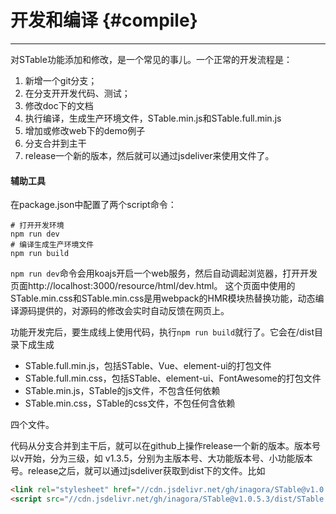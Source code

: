 # 开发和编译 {#compile}
---
对STable功能添加和修改，是一个常见的事儿。一个正常的开发流程是：
1. 新增一个git分支；
2. 在分支开开发代码、测试；
3. 修改doc下的文档
4. 执行编译，生成生产环境文件，STable.min.js和STable.full.min.js
5. 增加或修改web下的demo例子
6. 分支合并到主干
7. release一个新的版本，然后就可以通过jsdeliver来使用文件了。

#### 辅助工具
在package.json中配置了两个script命令：
```shell
# 打开开发环境
npm run dev
# 编译生成生产环境文件
npm run build
```
`npm run dev`命令会用koajs开启一个web服务，然后自动调起浏览器，打开开发页面http://localhost:3000/resource/html/dev.html。
这个页面中使用的STable.min.css和STable.min.css是用webpack的HMR模块热替换功能，动态编译源码提供的，对源码的修改会实时自动反馈在网页上。

功能开发完后，要生成线上使用代码，执行`npm run build`就行了。它会在/dist目录下成生成
* STable.full.min.js，包括STable、Vue、element-ui的打包文件
* STable.full.min.css，包括STable、element-ui、FontAwesome的打包文件
* STable.min.js，STable的js文件，不包含任何依赖
* STable.min.css，STable的css文件，不包任何含依赖

四个文件。

代码从分支合并到主干后，就可以在github上操作release一个新的版本。版本号以v开始，分为三级，如 v1.3.5，分别为主版本号、大功能版本号、小功能版本号。release之后，就可以通过jsdeliver获取到dist下的文件。比如

```html
<link rel="stylesheet" href="//cdn.jsdelivr.net/gh/inagora/STable@v1.0.5.3/dist/STable.full.min.css"/>
<script src="//cdn.jsdelivr.net/gh/inagora/STable@v1.0.5.3/dist/STable.full.min.js"></script>
```